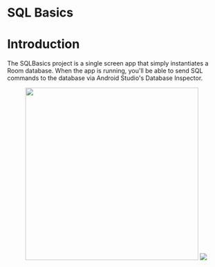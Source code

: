 # SQL Basics


# Introduction

The SQLBasics project is a single screen app that simply instantiates a Room database. 
When the app is running, you'll be able to send SQL commands to the database via Android Studio's Database Inspector.
<p align="center">
<img src="https://user-images.githubusercontent.com/100610668/185912877-9411e6c9-aa36-41ae-b62b-6dbfbcdab8d6.jpeg" width =400/>
<img src="https://user-images.githubusercontent.com/100610668/185912989-ceb6b279-d382-4013-8db4-70f7082745fa.png" />
</p>
